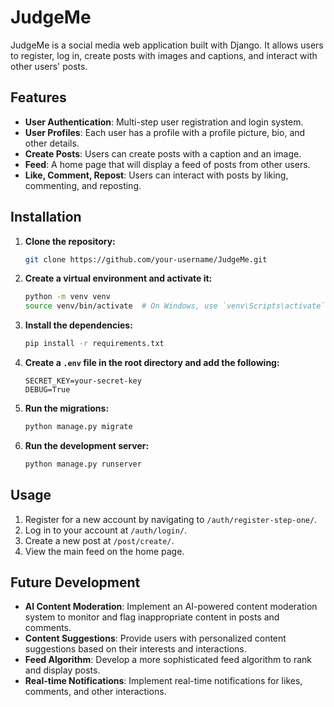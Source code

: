 # JudgeMe

JudgeMe is a social media web application built with Django. It allows users to register, log in, create posts with images and captions, and interact with other users' posts.

## Features

*   **User Authentication**: Multi-step user registration and login system.
*   **User Profiles**: Each user has a profile with a profile picture, bio, and other details.
*   **Create Posts**: Users can create posts with a caption and an image.
*   **Feed**: A home page that will display a feed of posts from other users.
*   **Like, Comment, Repost**: Users can interact with posts by liking, commenting, and reposting.

## Installation

1.  **Clone the repository:**
    ```bash
    git clone https://github.com/your-username/JudgeMe.git
    ```
2.  **Create a virtual environment and activate it:**
    ```bash
    python -m venv venv
    source venv/bin/activate  # On Windows, use `venv\Scripts\activate`
    ```
3.  **Install the dependencies:**
    ```bash
    pip install -r requirements.txt
    ```
4.  **Create a `.env` file in the root directory and add the following:**
    ```
    SECRET_KEY=your-secret-key
    DEBUG=True
    ```
5.  **Run the migrations:**
    ```bash
    python manage.py migrate
    ```
6.  **Run the development server:**
    ```bash
    python manage.py runserver
    ```

## Usage

1.  Register for a new account by navigating to `/auth/register-step-one/`.
2.  Log in to your account at `/auth/login/`.
3.  Create a new post at `/post/create/`.
4.  View the main feed on the home page.

## Future Development

*   **AI Content Moderation**: Implement an AI-powered content moderation system to monitor and flag inappropriate content in posts and comments.
*   **Content Suggestions**: Provide users with personalized content suggestions based on their interests and interactions.
*   **Feed Algorithm**: Develop a more sophisticated feed algorithm to rank and display posts.
*   **Real-time Notifications**: Implement real-time notifications for likes, comments, and other interactions.
